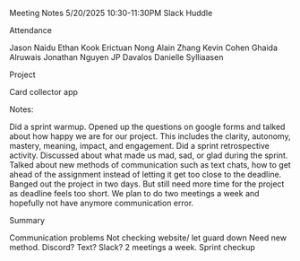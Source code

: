 Meeting Notes 5/20/2025
10:30-11:30PM Slack Huddle

Attendance

Jason Naidu
Ethan Kook
Erictuan Nong
Alain Zhang
Kevin Cohen
Ghaida Alruwais
Jonathan Nguyen
JP Davalos
Danielle Sylliaasen

Project

Card collector app

Notes:

Did a sprint warmup. Opened up the questions on google forms and talked about how happy we are for our project. This includes the clarity, autonomy, mastery, meaning, impact, and engagement.
Did a sprint retrospective activity. Discussed about what made us mad, sad, or glad during the sprint.
Talked about new methods of communication such as text chats, how to get ahead of the assignment instead of letting it get too close to the deadline. 
Banged out the project in two days. But still need more time for the project as deadline feels too short.
We plan to do two meetings a week and hopefully not have anymore communication error.

Summary

Communication problems
Not checking website/ let guard down
Need new method. Discord? Text? Slack?
2 meetings a week.
Sprint checkup
